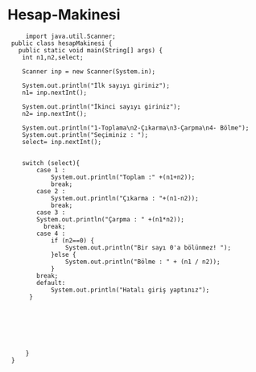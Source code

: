 # Hesap-Makinesi

         import java.util.Scanner;
     public class hesapMakinesi {
       public static void main(String[] args) {
        int n1,n2,select;

        Scanner inp = new Scanner(System.in);

        System.out.println("İlk sayıyı giriniz");
        n1= inp.nextInt();

        System.out.println("İkinci sayıyı giriniz");
        n2= inp.nextInt();

        System.out.println("1-Toplama\n2-Çıkarma\n3-Çarpma\n4- Bölme");
        System.out.println("Seçiminiz : ");
        select= inp.nextInt();


        switch (select){
            case 1 :
                System.out.println("Toplam :" +(n1+n2));
                break;
            case 2 :
                System.out.println("Çıkarma : "+(n1-n2));
                break;
            case 3 :
            System.out.println("Çarpma : " +(n1*n2));
              break;
            case 4 :
                if (n2==0) {
                    System.out.println("Bir sayı 0'a bölünmez! ");
                }else {
                    System.out.println("Bölme : " + (n1 / n2));
                }
            break;
            default:
                System.out.println("Hatalı giriş yaptınız");
          }







         }
     }
